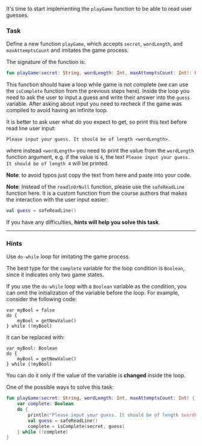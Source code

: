 It's time to start implementing the `playGame` function to be able to read user guesses.

### Task

Define a new function `playGame`, which accepts `secret`, `wordLength`, and `maxAttemptsCount` 
and imitates the game process.

<div class="hint" title="Click me to see the signature of the playGame function">

The signature of the function is:
```kotlin
fun playGame(secret: String, wordLength: Int, maxAttemptsCount: Int): Unit
```
</div>

This function should have a loop while game is not complete 
(we can use the `isComplete` function from the previous steps here).
Inside the loop you need to ask the user to input a guess and write their answer into the `guess` variable.
After asking about input you need to recheck if the game was compiled to avoid having an infinite loop.

It is better to ask user what do you expect to get, so print this text before read line user input:

```text
Please input your guess. It should be of length <wordLength>.
```
where instead `<wordLength>` you need to print the value from the `wordLength` function argument, e.g. if the value is `4`,
the text `Please input your guess. It should be of length 4` will be printed.

**Note**: to avoid typos just copy the text from here and paste into your code.

**Note**: Instead of the `readlnOrNull` function, please use the `safeReadLine` function here. 
It is a custom function from the course authors that makes the interaction with the user input easier:

```kotlin
val guess = safeReadLine()
```

If you have any difficulties, **hints will help you solve this task**.

----

### Hints

<div class="Hint" title="Click me to get help with `playGame` function">

Use `do-while` loop for imitating the game process.
</div>

<div class="Hint" title="Click me to learn which type for the condition variable for the loop is better to use">

The best type for the `complete` variable for the loop condition is `Boolean`, since it indicates only two game states.
</div>

<div class="Hint" title="Click me to get a code style hint">

If you use the `do-while` loop with a `Boolean` variable as the condition, 
you can omit the initialization of the variable before the loop. For example, consider the following code:
```
var myBool = false
do {
    myBool = getNewValue()
} while (!myBool)
```
It can be replaced with:
```
var myBool: Boolean
do {
    myBool = getNewValue()
} while (!myBool)
```
You can do it only if the value of the variable is <b>changed</b> inside the loop.
</div>

<div class="Hint" title="Click me to see the correct solution of this task">

One of the possible ways to solve this task:
```kotlin
fun playGame(secret: String, wordLength: Int, maxAttemptsCount: Int) {
    var complete: Boolean
    do {
        println("Please input your guess. It should be of length $wordLength.")
        val guess = safeReadLine()
        complete = isComplete(secret, guess)
    } while (!complete)
}
```
</div>
